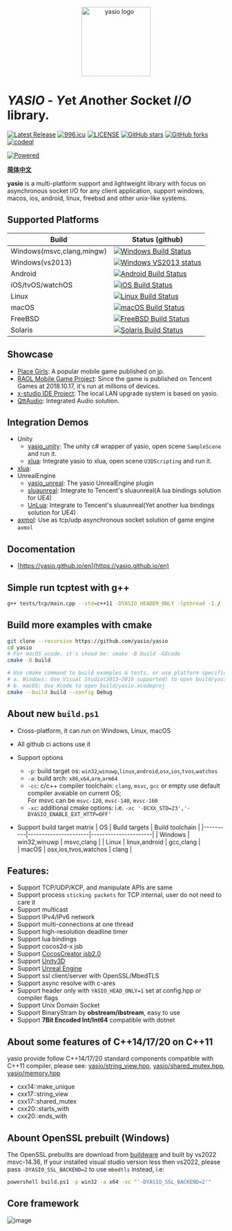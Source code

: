<p align="center"><a href="https://yasio.github.io/yasio" target="_blank" rel="noopener noreferrer"><img width="160" src="docs/assets/images/logo.png" alt="yasio logo"></a></p>

# *YASIO* - *Y*et *A*nother *S*ocket *I*/*O* library.

[![Latest Release](https://img.shields.io/github/v/release/yasio/yasio?include_prereleases&label=release)](../../releases/latest)
[![996.icu](https://img.shields.io/badge/link-996.icu-red.svg)](https://996.icu)
[![LICENSE](https://img.shields.io/badge/license-Anti%20996-blue.svg)](https://github.com/yasio/yasio/blob/master/LICENSE)
[![GitHub stars](https://img.shields.io/github/stars/yasio/yasio.svg?label=Stars)](https://github.com/yasio/yasio)
[![GitHub forks](https://img.shields.io/github/forks/yasio/yasio.svg?label=Forks)](https://github.com/yasio/yasio)
[![codeql](https://github.com/yasio/yasio/workflows/codeql/badge.svg)](https://github.com/yasio/yasio/actions?query=workflow%3Acodeql)  
  
[![Powered](https://img.shields.io/badge/Powered%20by-C4games%20%7C%20Bytedance-blue.svg)](https://www.bytedance.com/)  
  
**[简体中文](README.md)**
  
**yasio** is a multi-platform support and lightweight library with focus on asynchronous socket I/O for any client application, support windows, macos, ios, android, linux, freebsd and other unix-like systems.

## Supported Platforms

| Build | Status (github) |
|-------|-----------------|
| Windows(msvc,clang,mingw)|[![Windows Build Status](https://github.com/yasio/yasio/workflows/windows/badge.svg)](https://github.com/yasio/yasio/actions?query=workflow%3Awindows)|
| Windows(vs2013)|[![Windows VS2013 status](https://ci.appveyor.com/api/projects/status/xdmad4v3917n7rct?svg=true)](https://ci.appveyor.com/project/halx99/yasio)|
| Android|[![Android Build Status](https://github.com/yasio/yasio/workflows/android/badge.svg)](https://github.com/yasio/yasio/actions?query=workflow%3Aandroid)|
| iOS/tvOS/watchOS|[![iOS Build Status](https://github.com/yasio/yasio/workflows/ios/badge.svg)](https://github.com/yasio/yasio/actions?query=workflow%3Aios)|
| Linux |[![Linux Build Status](https://github.com/yasio/yasio/workflows/linux/badge.svg)](https://github.com/yasio/yasio/actions?query=workflow%3Alinux)|
| macOS |[![macOS Build Status](https://github.com/yasio/yasio/workflows/osx/badge.svg)](https://github.com/yasio/yasio/actions?query=workflow%3Aosx)|
| FreeBSD |[![FreeBSD Build Status](https://github.com/yasio/yasio/workflows/freebsd/badge.svg)](https://github.com/yasio/yasio/actions?query=workflow%3Afreebsd)|
| Solaris |[![Solaris Build Status](https://github.com/yasio/yasio/workflows/solaris/badge.svg)](https://github.com/yasio/yasio/actions?query=workflow%3Asolaris)|

## Showcase

* [Place Girls](http://hcsj.c4connect.co.jp/): A popular mobile game published on jp.
* [RAOL Mobile Game Project](https://hongjing.qq.com/): Since the game is published on Tencent Games at 2018.10.17, it's run at millions of devices.
* [x-studio IDE Project](https://en.x-studio.net/): The local LAN upgrade system is based on yasio.
* [QttAudio](https://www.qttaudio.com/): Integrated Audio solution.

## Integration Demos

* Unity
  - [yasio_unity](https://github.com/yasio/yasio_unity): The unity c# wrapper of yasio, open scene `SampleScene` and run it.
  - [xlua](https://github.com/yasio/xLua): Integrate yasio to xlua, open scene `U3DScripting` and run it.
* [xlua](https://github.com/yasio/xLua): 
* UnrealEngine
  - [yasio_unreal](https://github.com/yasio/yasio_unreal): The yasio UnrealEngine plugin
  - [sluaunreal](https://github.com/yasio/sluaunreal): Integrate to Tencent's sluaunreal(A lua bindings solution for UE4)
  - [UnLua](https://github.com/yasio/UnLua): Integrate to Tencent's sluaunreal(Yet another lua bindings solution for UE4)
* [axmol](https://github.com/axmolengine/axmol): Use as tcp/udp asynchronous socket solution of game engine `axmol`

## Docomentation

* [https://yasio.github.io/en](https://yasio.github.io/en)

## Simple run tcptest with g++

```sh
g++ tests/tcp/main.cpp --std=c++11 -DYASIO_HEADER_ONLY -lpthread -I./ -o tcptest && ./tcptest
```

## Build more examples with cmake

```sh
git clone --recursive https://github.com/yasio/yasio
cd yasio
# For macOS xcode, it's shoud be: cmake -B build -GXcode
cmake -B build

# Use cmake command to build examples & tests, or use platform specific IDE to open yasio project
# a. Windows: Use Visual Studio(2013~2019 supported) to open build/yasio.sln
# b. macOS: Use Xcode to open build/yasio.xcodeproj
cmake --build build --config Debug
```

## About new `build.ps1`

- Cross-platform, it can run on Windows, Linux, macOS
- All github ci actions use it
- Support options
  - `-p`: build target os: `win32`,`winuwp`,`linux`,`android`,`osx`,`ios`,`tvos`,`watchos`
  - `-a`: build arch: `x86`,`x64`,`arm`,`arm64`
  - `-cc`: c/c++ compiler toolchain: `clang`, `msvc`, `gcc` or empty use default compiler avaiable on current OS;  
    For msvc can be `msvc-120`, `mvsc-140`, `mvsc-160`
  - `-xc`: additional cmake options: i.e.  `-xc '-DCXX_STD=23','-DYASIO_ENABLE_EXT_HTTP=OFF'`

- Support build target matrix
  | OS        |   Build targets     |  Build toolchain     |
  |----------|----------------------|----------------------|
  | Windows  |  win32,winuwp        | msvc,clang |
  | Linux    | linux,android        | gcc,clang            |        
  | macOS    | osx,ios,tvos,watchos | clang                |

## Features: 

* Support TCP/UDP/KCP, and manipulate APIs are same
* Support process ```sticking packets``` for TCP internal, user do not need to care it
* Support multicast
* Support IPv4/IPv6 network
* Support multi-connections at one thread
* Support high-resolution deadline timer
* Support lua bindings
* Support cocos2d-x jsb
* Support [CocosCreator jsb2.0](https://github.com/yasio/inettester)
* Support [Unity3D](https://github.com/yasio/yasio_unity)
* Support [Unreal Engine](https://github.com/yasio/yasio_unreal)
* Support ssl client/server with OpenSSL/MbedTLS
* Support async resolve with c-ares
* Support header only with ```YASIO_HEAD_ONLY=1``` set at config.hpp or compiler flags
* Support Unix Domain Socket
* Support BinaryStram by **obstream/ibstream**, easy to use
* Support **7Bit Encoded Int/Int64** compatible with dotnet


## About some features of C++14/17/20 on C++11

yasio provide follow C++14/17/20 standard components compatible with C++11 compiler, please see: [yasio/string_view.hpp](yasio/string_view.hpp), [yasio/shared_mutex.hpp](yasio/shared_mutex.hpp), [yasio/memory.hpp](yasio/memory.hpp)

- cxx14::make_unique
- cxx17::string_view
- cxx17::shared_mutex
- cxx20::starts_with
- cxx20::ends_with

## Abount OpenSSL prebuilt (Windows)

The OpenSSL prebuilts are download from [buildware](https://github.com/axmolengine/buildware) and built by vs2022 msvc-14.36,
If your installed visual studio version less then vs2022, please pass `-DYASIO_SSL_BACKEND=2` to use `mbedtls` instead, i.e:

```bat
powershell build.ps1 -p win32 -a x64 -xc "'-DYASIO_SSL_BACKEND=2'"
```

## Core framework
![image](docs/assets/images/framework_en.png)  

